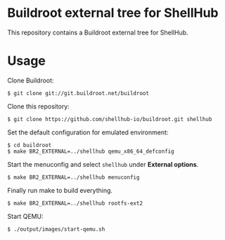 # Buildroot external tree for ShellHub

This repository contains a Buildroot external tree for ShellHub.

# Usage

Clone Buildroot:

```
$ git clone git://git.buildroot.net/buildroot
```

Clone this repository:

```
$ git clone https://github.com/shellhub-io/buildroot.git shellhub
```

Set the default configuration for emulated environment:

```
$ cd buildroot
$ make BR2_EXTERNAL=../shellhub qemu_x86_64_defconfig
```

Start the menuconfig and select `shellhub` under **External options**.

```
$ make BR2_EXTERNAL=../shellhub menuconfig
```

Finally run make to build everything.

```
$ make BR2_EXTERNAL=../shellhub rootfs-ext2
```

Start QEMU:

``` 
$ ./output/images/start-qemu.sh
```

